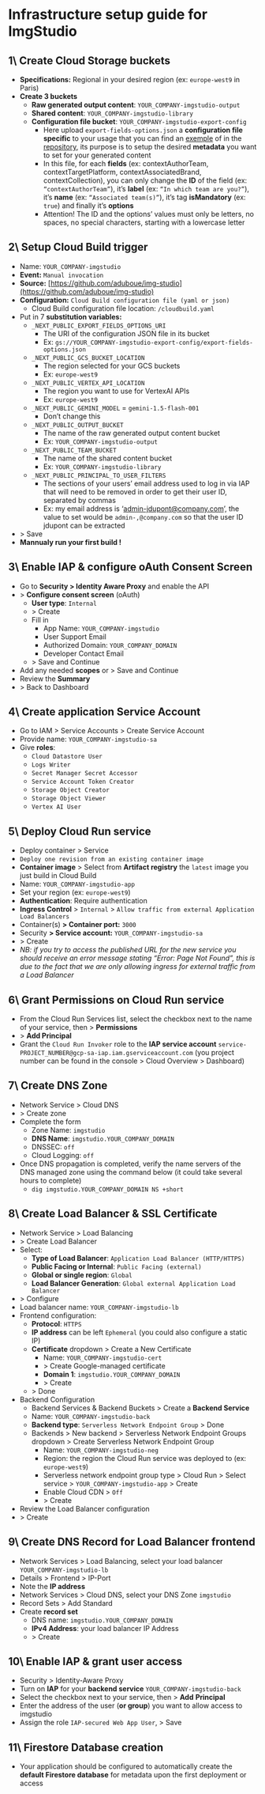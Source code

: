 # Infrastructure setup guide for ImgStudio

## 1\\ Create **Cloud Storage** buckets

- **Specifications:** Regional in your desired region (ex: `europe-west9` in Paris)
- **Create 3 buckets**
  - **Raw generated output content**: `YOUR_COMPANY-imgstudio-output`
  - **Shared content**: `YOUR_COMPANY-imgstudio-library`
  - **Configuration file bucket**: `YOUR_COMPANY-imgstudio-export-config`
    - Here upload `export-fields-options.json` a **configuration file specific** to your usage that you can find an [exemple](https://github.com/aduboue/img-studio/blob/main/export-fields-options.json) of in the [repository](https://github.com/aduboue/img-studio), its purpose is to setup the desired **metadata** you want to set for your generated content
    - In this file, for each **fields** (ex: contextAuthorTeam, contextTargetPlatform, contextAssociatedBrand, contextCollection), you can only change the **ID** of the field (ex: `“contextAuthorTeam”`), it’s **label** (ex: `“In which team are you?”`), it’s **name** (ex: `“Associated team(s)”`), it’s tag **isMandatory** (ex: `true`) and finally it’s **options**
    - Attention\! The ID and the options’ values must only be letters, no spaces, no special characters, starting with a lowercase letter

## 2\\ Setup **Cloud Build** trigger

- Name: `YOUR_COMPANY-imgstudio`
- **Event:** `Manual invocation`
- **Source:** [https://github.com/aduboue/img-studio](https://github.com/aduboue/img-studio)
- **Configuration:** `Cloud Build configuration file (yaml or json)`
  - Cloud Build configuration file location: `/cloudbuild.yaml`
- Put in 7 **substitution variables:**
  - `_NEXT_PUBLIC_EXPORT_FIELDS_OPTIONS_URI`
    - The URI of the configuration JSON file in its bucket
    - Ex: `gs://YOUR_COMPANY-imgstudio-export-config/export-fields-options.json`
  - `_NEXT_PUBLIC_GCS_BUCKET_LOCATION`
    - The region selected for your GCS buckets
    - Ex: `europe-west9`
  - `_NEXT_PUBLIC_VERTEX_API_LOCATION`
    - The region you want to use for VertexAI APIs
    - Ex: `europe-west9`
  - `_NEXT_PUBLIC_GEMINI_MODEL` \= `gemini-1.5-flash-001`
    - Don’t change this
  - `_NEXT_PUBLIC_OUTPUT_BUCKET`
    - The name of the raw generated output content bucket
    - Ex: `YOUR_COMPANY-imgstudio-output`
  - `_NEXT_PUBLIC_TEAM_BUCKET`
    - The name of the shared content bucket
    - Ex: `YOUR_COMPANY-imgstudio-library`
  - `_NEXT_PUBLIC_PRINCIPAL_TO_USER_FILTERS`
    - The sections of your users’ email address used to log in via IAP that will need to be removed in order to get their user ID, separated by commas
    - Ex: my email address is ‘admin-jdupont@company.com’, the value to set would be `admin-,@company.com` so that the user ID jdupont can be extracted
- \> Save
- **Mannualy run your first build \!**

## 3\\ Enable **IAP** & configure **oAuth Consent Screen**

- Go to **Security \> Identity Aware Proxy** and enable the API
- \> **Configure consent screen** (oAuth)
  - **User type**: `Internal`
  - \> Create
  - Fill in
    - App Name: `YOUR_COMPANY-imgstudio`
    - User Support Email
    - Authorized Domain: `YOUR_COMPANY_DOMAIN`
    - Developer Contact Email
  - \> Save and Continue
- Add any needed **scopes** or \> Save and Continue
- Review the **Summary**
- \> Back to Dashboard

## 4\\ Create application **Service Account**

- Go to IAM \> Service Accounts \> Create Service Account
- Provide name: `YOUR_COMPANY-imgstudio-sa`
- Give **roles**:
  - `Cloud Datastore User`
  - `Logs Writer`
  - `Secret Manager Secret Accessor`
  - `Service Account Token Creator`
  - `Storage Object Creator`
  - `Storage Object Viewer`
  - `Vertex AI User`

## 5\\ Deploy **Cloud Run** service

- Deploy container \> Service
- `Deploy one revision from an existing container image`
- **Container image** \> Select from **Artifact registry** the `latest` image you just build in Cloud Build
- Name: `YOUR_COMPANY-imgstudio-app`
- Set your region (ex: `europe-west9`)
- **Authentication**: Require authentication
- **Ingress Control** \> `Internal` \> `Allow traffic from external Application Load Balancers`
- Container(s) **\> Container port:** `3000`
- Security **\> Service account:** `YOUR_COMPANY-imgstudio-sa`
- \> Create
- _NB: if you try to access the published URL for the new service you should receive an error message stating “Error: Page Not Found”, this is due to the fact that we are only allowing ingress for external traffic from a Load Balancer_

## 6\\ Grant **Permissions** on Cloud Run service

- From the Cloud Run Services list, select the checkbox next to the name of your service, then \> **Permissions**
- \> **Add Principal**
- Grant the `Cloud Run Invoker` role to the **IAP service account** `service-PROJECT_NUMBER@gcp-sa-iap.iam.gserviceaccount.com` (you project number can be found in the console \> Cloud Overview \> Dashboard)

## 7\\ Create **DNS Zone**

- Network Service \> Cloud DNS
- \> Create zone
- Complete the form
  - Zone Name: `imgstudio`
  - **DNS Name**: `imgstudio.YOUR_COMPANY_DOMAIN`
  - DNSSEC: `off`
  - Cloud Logging: `off`
- Once DNS propagation is completed, verify the name servers of the DNS managed zone using the command below (it could take several hours to complete)
  - `dig imgstudio.YOUR_COMPANY_DOMAIN NS +short`

## 8\\ Create **Load Balancer** & **SSL Certificate**

- Network Service \> Load Balancing
- \> Create Load Balancer
- Select:
  - **Type of Load Balancer**: `Application Load Balancer (HTTP/HTTPS)`
  - **Public Facing or Internal**: `Public Facing (external)`
  - **Global or single region**: `Global`
  - **Load Balancer Generation**: `Global external Application Load Balancer`
- \> Configure
- Load balancer name: `YOUR_COMPANY-imgstudio-lb`
- Frontend configuration:
  - **Protocol**: `HTTPS`
  - **IP address** can be left `Ephemeral` (you could also configure a static IP)
  - **Certificate** dropdown \> Create a New Certificate
    - Name: `YOUR_COMPANY-imgstudio-cert`
    - \> Create Google-managed certificate
    - **Domain 1**: `imgstudio.YOUR_COMPANY_DOMAIN`
    - \> Create
  - \> Done
- Backend Configuration
  - Backend Services & Backend Buckets \> Create a **Backend Service**
  - Name: `YOUR_COMPANY-imgstudio-back`
  - **Backend type**: `Serverless Network Endpoint Group` \> Done
  - Backends \> New backend \> Serverless Network Endpoint Groups dropdown \> Create Serverless Network Endpoint Group
    - Name: `YOUR_COMPANY-imgstudio-neg`
    - Region: the region the Cloud Run service was deployed to (ex: `europe-west9`)
    - Serverless network endpoint group type \> Cloud Run \> Select service \> `YOUR_COMPANY-imgstudio-app` \> Create
    - Enable Cloud CDN \> `Off`
    - \> Create
- Review the Load Balancer configuration
- \> Create

## 9\\ Create **DNS Record** for Load Balancer frontend

- Network Services \> Load Balancing, select your load balancer `YOUR_COMPANY-imgstudio-lb`
- Details \> Frontend \> IP-Port
- Note the **IP address**
- Network Services \> Cloud DNS, select your DNS Zone `imgstudio`
- Record Sets \> Add Standard
- Create **record set**
  - DNS name: `imgstudio.YOUR_COMPANY_DOMAIN`
  - **IPv4 Address**: your load balancer IP Address
  - \> Create

## 10\\ Enable **IAP** & grant **user access**

- Security \> Identity-Aware Proxy
- Turn on **IAP** for your **backend service** `YOUR_COMPANY-imgstudio-back`
- Select the checkbox next to your service, then \> **Add** **Principal**
- Enter the address of the user (**or group**) you want to allow access to imgstudio
- Assign the role `IAP-secured Web App User`, \> Save

## 11\\ **Firestore** Database creation

- Your application should be configured to automatically create the **default Firestore database** for metadata upon the first deployment or access
